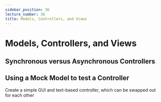 ```yaml
---
sidebar_position: 36
lecture_number: 36
title: Models, Controllers, and Views
---
```


# Models, Controllers, and Views

## Synchronous versus Asynchronous Controllers

## Using a Mock Model to test a Controller

Create a simple GUI and text-based controller, which can be swapped out for each other
